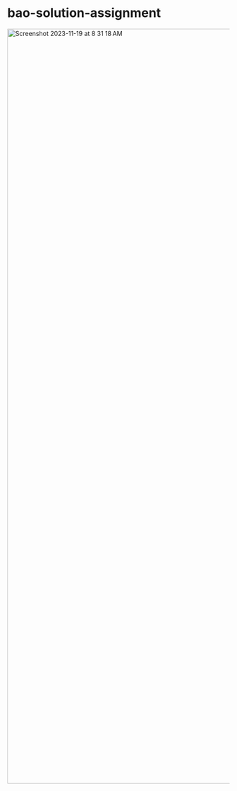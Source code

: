 # bao-solution-assignment
<img width="1710" alt="Screenshot 2023-11-19 at 8 31 18 AM" src="https://github.com/srivastavaharsh9888/bao-solution-assignment/assets/22855779/90ecafc3-55ee-4154-b349-9762fe4cc9c5">
